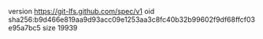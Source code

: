 version https://git-lfs.github.com/spec/v1
oid sha256:b9d466e819aa9d93acc09e1253aa3c8fc40b32b99602f9df68ffcf03e95a7bc5
size 19939
